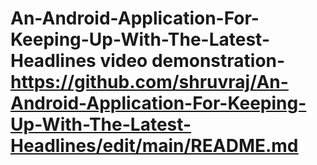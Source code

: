 # An-Android-Application-For-Keeping-Up-With-The-Latest-Headlines video demonstration-https://github.com/shruvraj/An-Android-Application-For-Keeping-Up-With-The-Latest-Headlines/edit/main/README.md
